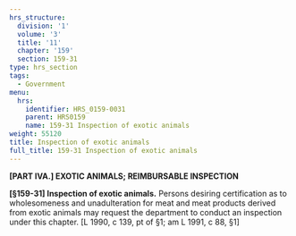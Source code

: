 ```yaml
---
hrs_structure:
  division: '1'
  volume: '3'
  title: '11'
  chapter: '159'
  section: 159-31
type: hrs_section
tags:
  - Government
menu:
  hrs:
    identifier: HRS_0159-0031
    parent: HRS0159
    name: 159-31 Inspection of exotic animals
weight: 55120
title: Inspection of exotic animals
full_title: 159-31 Inspection of exotic animals
---
```

**[PART IVA.] EXOTIC ANIMALS; REIMBURSABLE INSPECTION**

**[§159-31] Inspection of exotic animals.** Persons desiring certification as to wholesomeness and unadulteration for meat and meat products derived from exotic animals may request the department to conduct an inspection under this chapter. [L 1990, c 139, pt of §1; am L 1991, c 88, §1]